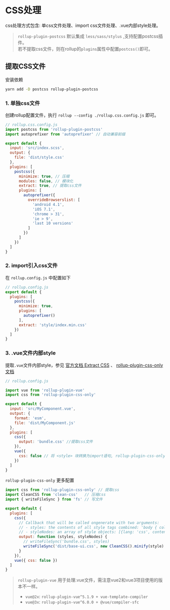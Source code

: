 # CSS处理

css处理方式包含: 单css文件处理、import css文件处理、.vue内部style处理。

> `rollup-plugin-postcss` 默认集成 `less/sass/stylus` ,支持配置postcss插件。  
> 若不提取css文件，则在rollup的`plugins`属性中配置`postcss()`即可。

## 提取CSS文件
安装依赖
```bash
yarn add -D postcss rollup-plugin-postcss
```

### 1. 单独css文件
创建rollup配置文件，执行 `rollup --config ./rollup.css.config.js` 即可。
```js
// rollup.css.config.js
import postcss from 'rollup-plugin-postcss'
import autoprefixer from 'autoprefixer' // 自动兼容前缀

export default {
  input: 'src/index.scss',
  output: {
    file: 'dist/style.css'
  },
  plugins: [
    postcss({
      minimize: true, // 压缩
      modules: false, // 模块化
      extract: true, // 提取css文件
      plugins: [
        autoprefixer({
          overrideBrowserslist: [
            'android 4.1',
            'iOS 7.1',
            'chrome > 31',
            'ie > 9',
            'last 10 versions'
          ]
        })
      ]
    })
  ]
}
```

### 2. import引入css文件
在 `rollup.config.js` 中配置如下
```js
// rollup.config.js
export default {
  plugins: [
    postcss({
      minimize: true,
      plugins: [
        autoprefixer()
      ],
      extract: 'style/index.min.css'
    })
  ]
}
```

### 3. .vue文件内部style
提取`.vue`文件内部style，参见 [官方文档 Extract CSS](https://rollup-plugin-vue.vuejs.org/examples.html#extract-css) 、 [rollup-plugin-css-only 文档](https://github.com/thgh/rollup-plugin-css-only)

```js
// rollup.config.js

import vue from 'rollup-plugin-vue'
import css from 'rollup-plugin-css-only'

export default {
  input: 'src/MyComponent.vue',
  output: {
    format: 'esm',
    file: 'dist/MyComponent.js'
  },
  plugins: [
    css({
      output: 'bundle.css' //提取css文件
    }),
    vue({
      css: false // 将 <style> 块转换为import语句, rollup-plugin-css-only可以提取.vue文件中的样式
    })
  ]
}
```

`rollup-plugin-css-only` 更多配置
```js
import css from 'rollup-plugin-css-only' // 提取css
import CleanCSS from 'clean-css'   // 压缩css
import { writeFileSync } from 'fs' // 写文件

export default {
  plugins: [
    css({
      // Callback that will be called ongenerate with two arguments:
      // - styles: the contents of all style tags combined: 'body { color: green }'
      // - styleNodes: an array of style objects: [{lang: 'css', content: 'body { color: green }'}]
      output: function (styles, styleNodes) {
        // writeFileSync('bundle.css', styles)
        writeFileSync('dist/base-ui.css', new CleanCSS().minify(style).styles)
      }
    }),
    vue({ css: false })
  ]
}
```


> `rollup-plugin-vue` 用于处理.vue文件，需注意vue2和vue3项目使用的版本不一样。
>   - `vue@2x`: `rollup-plugin-vue^5.1.9 + vue-template-compiler`
>   - `vue@3x`: `rollup-plugin-vue^6.0.0 + @vue/compiler-sfc`